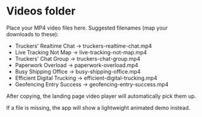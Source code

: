 # Videos folder

Place your MP4 video files here. Suggested filenames (map your downloads to these):

- Truckers' Realtime Chat -> truckers-realtime-chat.mp4
- Live Tracking Not Map -> live-tracking-not-map.mp4
- Truckers' Chat Group -> truckers-chat-group.mp4
- Paperwork Overload -> paperwork-overload.mp4
- Busy Shipping Office -> busy-shipping-office.mp4
- Efficient Digital Trucking -> efficient-digital-trucking.mp4
- Geofencing Entry Success -> geofencing-entry-success.mp4

After copying, the landing page video player will automatically pick them up.

If a file is missing, the app will show a lightweight animated demo instead.
